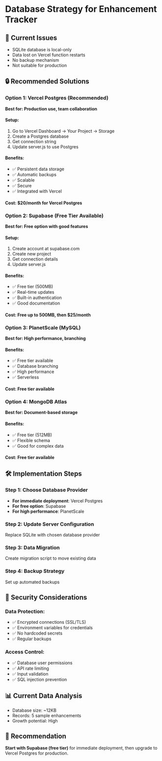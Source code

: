 # Database Strategy for Enhancement Tracker

## 🚨 Current Issues

- SQLite database is local-only
- Data lost on Vercel function restarts
- No backup mechanism
- Not suitable for production

## 🔒 Recommended Solutions

### Option 1: Vercel Postgres (Recommended)

**Best for: Production use, team collaboration**

#### Setup:

1. Go to Vercel Dashboard → Your Project → Storage
2. Create a Postgres database
3. Get connection string
4. Update server.js to use Postgres

#### Benefits:

- ✅ Persistent data storage
- ✅ Automatic backups
- ✅ Scalable
- ✅ Secure
- ✅ Integrated with Vercel

#### Cost: $20/month for Vercel Postgres

### Option 2: Supabase (Free Tier Available)

**Best for: Free option with good features**

#### Setup:

1. Create account at supabase.com
2. Create new project
3. Get connection details
4. Update server.js

#### Benefits:

- ✅ Free tier (500MB)
- ✅ Real-time updates
- ✅ Built-in authentication
- ✅ Good documentation

#### Cost: Free up to 500MB, then $25/month

### Option 3: PlanetScale (MySQL)

**Best for: High performance, branching**

#### Benefits:

- ✅ Free tier available
- ✅ Database branching
- ✅ High performance
- ✅ Serverless

#### Cost: Free tier available

### Option 4: MongoDB Atlas

**Best for: Document-based storage**

#### Benefits:

- ✅ Free tier (512MB)
- ✅ Flexible schema
- ✅ Good for complex data

#### Cost: Free tier available

## 🛠️ Implementation Steps

### Step 1: Choose Database Provider

- **For immediate deployment**: Vercel Postgres
- **For free option**: Supabase
- **For high performance**: PlanetScale

### Step 2: Update Server Configuration

Replace SQLite with chosen database provider

### Step 3: Data Migration

Create migration script to move existing data

### Step 4: Backup Strategy

Set up automated backups

## 🔐 Security Considerations

### Data Protection:

- ✅ Encrypted connections (SSL/TLS)
- ✅ Environment variables for credentials
- ✅ No hardcoded secrets
- ✅ Regular backups

### Access Control:

- ✅ Database user permissions
- ✅ API rate limiting
- ✅ Input validation
- ✅ SQL injection prevention

## 📊 Current Data Analysis

- Database size: ~12KB
- Records: 5 sample enhancements
- Growth potential: High

## 🎯 Recommendation

**Start with Supabase (free tier)** for immediate deployment, then upgrade to Vercel Postgres for production.
